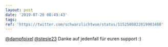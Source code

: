 ```yaml
---
layout: post
date: '2019-07-20 08:49:43'
tags: 
ref: 'https://twitter.com/schwarzlichtwue/status/1152500822019903488'
---
```

[@dampfpixel](https://twitter.com/dampfpixel) [@stesie23](https://twitter.com/stesie23) Danke auf jedenfall für euren support :)